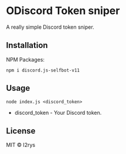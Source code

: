 # ODiscord Token sniper
A really simple Discord token sniper.

## Installation
NPM Packages:

    npm i discord.js-selfbot-v11

## Usage

    node index.js <discord_token>

 - discord_token - Your Discord token.

## License
MIT © I2rys
